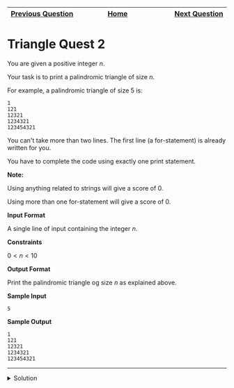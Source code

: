| <img width=1000>[Previous Question](https://github.com/Kevin-Lago/python-hackerrank-solutions/tree/main/src/python/math/find_angle_mbc)</img> | <img width=1000>[Home](https://github.com/Kevin-Lago/python-hackerrank-solutions)</img> | <img width=1000>[Next Question](https://github.com/Kevin-Lago/python-hackerrank-solutions/tree/main/src/python/math/mod_divmod)</img> |
|:---|:---:|---:|

# Triangle Quest 2

You are given a positive integer $n$.

Your task is to print a palindromic triangle of size $n$.

For example, a palindromic triangle of size $5$ is:

```
1
121
12321
1234321
123454321
```

You can't take more than two lines. The first line (a for-statement) is already written for you.

You have to complete the code using exactly one print statement.

__Note:__

Using anything related to strings will give a score of $0$.

Using more than one for-statement will give a score of $0$.

__Input Format__

A single line of input containing the integer $n$.

__Constraints__

$0 < n < 10$

__Output Format__

Print the palindromic triangle og size $n$ as explained above.

__Sample Input__

```
5
```

__Sample Output__

```
1
121
12321
1234321
123454321
```

---

<details><summary>Solution</summary>
   
```python
for i in range(1, int(input()) + 1):
    print((10 ** i // 9) ** 2)
```

or
 
```python
[print((10 ** i // 9) ** 2) for i in range(1, int(input()) + 1)]
```
</details>
